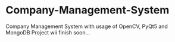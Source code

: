 # Company-Management-System
Company Management System with usage of OpenCV, PyQt5 and MongoDB
Project wii finish soon...
